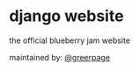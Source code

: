 # django website

the official blueberry jam website

maintained by: <a href="https://github.com/greerpage">@greerpage</a>
